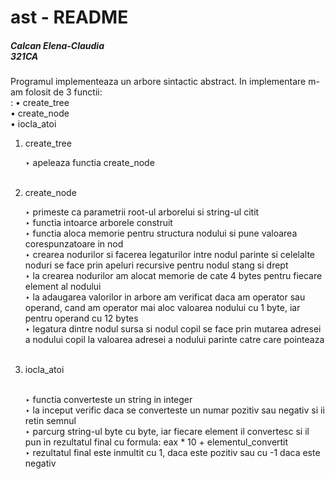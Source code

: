 # ast - README #
<h5>Calcan Elena-Claudia <br/>
321CA</h5>

Programul implementeaza un arbore sintactic abstract.
In implementare m-am folosit de 3 functii: <br/>
:       	• create_tree <br/>
	• create_node <br/>
	• iocla_atoi <br/>
         
1. create_tree <br/>
	
	‣ apeleaza functia create_node <br/><br/>

2. create_node <br/>

	‣ primeste ca parametrii root-ul arborelui si string-ul citit <br/>
	‣ functia intoarce arborele construit <br/>
	‣ functia aloca memorie pentru structura nodului si pune valoarea  
	corespunzatoare in nod <br/>
	‣ crearea nodurilor si facerea legaturilor intre nodul parinte si celelalte
	noduri se face prin apeluri recursive pentru nodul stang si drept <br/>
	‣ la crearea nodurilor am alocat memorie de cate 4 bytes pentru fiecare
	element al nodului <br/>
	‣ la adaugarea valorilor in arbore am verificat daca am operator sau operand,
	cand am operator mai aloc valoarea nodului cu 1 byte, iar pentru operand 
	cu 12 bytes <br/>
	‣ legatura dintre nodul sursa si nodul copil se face prin mutarea adresei a
	nodului copil la valoarea adresei a nodului parinte catre care pointeaza <br/><br/> 

3. iocla_atoi <br/><br/>

	‣ functia converteste un string in integer <br/>
	‣ la inceput verific daca se converteste un numar pozitiv sau negativ si ii
	retin semnul <br/>
	‣ parcurg string-ul byte cu byte, iar fiecare element il convertesc si il
	pun in rezultatul final cu formula: eax * 10 + elementul_convertit <br/>
	‣ rezultatul final este inmultit cu 1, daca este pozitiv sau cu -1 daca 
	este negativ <br/>
	
